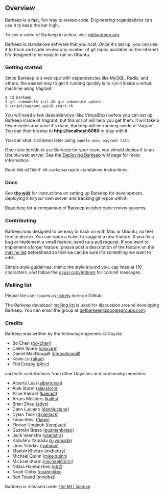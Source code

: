 ## Overview

Barkeep is a fast, fun way to review code. Engineering organizations can use it to keep the bar high.

To see a video of Barkeep in action, visit [getbarkeep.org](http://getbarkeep.org).

Barkeep is standalone software that you host. Once it's set up, you can use it to track and code review any
number of git repos available on the internet. It's designed to be easy to run on Ubuntu.

### Getting started

Since Barkeep is a web app with dependencies like MySQL, Redis, and others, the easiest way to get it
running quickly is to run it inside a virtual machine using Vagrant:

    $ cd barkeep
    $ git submodule init && git submodule update
    $ script/vagrant_quick_start.rb

You will need a few dependencies (like VirtualBox) before you can set up Barkeep inside of Vagrant, but this
script will help you get them. It will take a few minutes and once it's done, Barkeep will be running inside
of Vagrant. You can then browse to **http://localhost:8080** to play with it.

You can shut it all down later using `bundle exec vagrant halt`.

Once you decide to use Barkeep for your team, you should deploy it to an Ubuntu web server. See the [Deploying
Barkeep](https://github.com/ooyala/barkeep/wiki/Deploying-Barkeep) wiki page for more information.

Read `RUN-WITHOUT-VM.markdown` quick standalone instructions.

### Docs

See **[the wiki](https://github.com/ooyala/barkeep/wiki)** for instructions on setting up Barkeep for
development, deploying it to your own server and tracking git repos with it.

[Read here](https://github.com/ooyala/barkeep/wiki/Comparing-Barkeep-to-other-code-review-tools) for a
comparison of Barkeep to other code review systems.

### Contributing

Barkeep was designed to be easy to hack on with Mac or Ubuntu, so feel free to dive in. You can open a ticket
to suggest a new feature. If you fix a bug or implement a small feature, send us a pull request. If you want
to implement a larger feature, please post a description of the feature on the [mailing
list](https://groups.google.com/d/forum/getbarkeep) beforehand so that we can be sure it's something we want
to add.

Simple style guidelines: mimic the style around you, cap lines at 110 characters, and follow the [usual
conventions](http://tbaggery.com/2008/04/19/a-note-about-git-commit-messages.html) for commit messages.

### Mailing list

Please file user issues as [tickets](https://github.com/ooyala/barkeep/issues) here on Github.

The Barkeep developer [mailing list](https://groups.google.com/d/forum/getbarkeep) is used for discussion
around developing Barkeep. You can email the group at
[getbarkeep@googlegroups.com](mailto:getbarkeep@googlegroups.com).

### Credits

Barkeep was written by the following engineers at Ooyala:

* Bo Chen ([bo-chen](https://github.com/bo-chen))
* Caleb Spare ([cespare](https://github.com/cespare))
* Daniel MacDougall ([dmacdougall](https://github.com/dmacdougall))
* Kevin Le ([bkad](https://github.com/bkad))
* Phil Crosby ([philc](https://github.com/philc))

and with contributions from other Ooyalans and community members:

* Alberto Leal ([albertoleal](https://github.com/albertoleal))
* Alek Storm ([alekstorm](https://github.com/alekstorm))
* Alice Kærast ([kaerast](https://github.com/kaerast))
* Arturs Meisters ([kalifs](https://github.com/kalifs))
* Brian Zhou ([zdyn](https://github.com/zdyn))
* Dann Luciano ([dannluciano](https://github.com/dannluciano))
* Dylan Tack ([dylantack](https://github.com/dylantack))
* Fabio Kenji ([fkenji](https://github.com/fkenji))
* Florian Unglaub ([funglaub](https://github.com/funglaub))
* Guzmán Brasó ([guzmanbraso](https://github.com/guzmanbraso))
* Jack Veenstra ([veenstra](https://github.com/veenstra))
* Kazuhiro Yamada ([k-yamada](https://github.com/k-yamada))
* Liron Yahdav ([lyahdav](https://github.com/lyahdav))
* Manish Khettry ([mkhettry](https://github.com/mkhettry))
* Michael Quinn ([mikejquinn](https://github.com/mikejquinn))
* Michael Storm ([michaelstorm](https://github.com/michaelstorm))
* Niklas Hambüchen ([nh2](https://github.com/nh2))
* Noah Gibbs ([noahgibbs](https://github.com/noahgibbs))
* Ron Toland ([mindbat](https://github.com/mindbat))

Barkeep is released under [the MIT license](http://www.opensource.org/licenses/mit-license.php).
